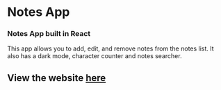 # Notes App

### Notes App built in React

This app allows you to add, edit, and remove notes from the notes list. It also has a dark mode, character counter and notes searcher.

## View the website [here](https://alexchachkhiani.github.io/notes-app/)
